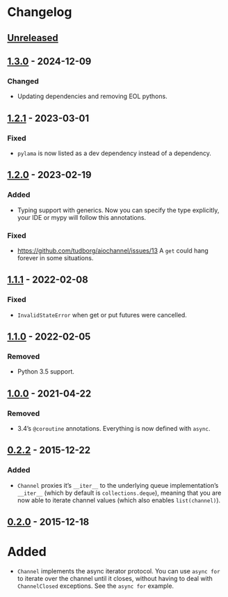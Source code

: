 # Changelog

## [Unreleased]

## [1.3.0] - 2024-12-09

### Changed

- Updating dependencies and removing EOL pythons.


## [1.2.1] - 2023-03-01

### Fixed

- `pylama` is now listed as a dev dependency instead of a dependency.


## [1.2.0] - 2023-02-19

### Added

- Typing support with generics. Now you can specify the type
  explicitly, your IDE or mypy will follow this annotations.

### Fixed

- https://github.com/tudborg/aiochannel/issues/13
  A `get` could hang forever in some situations.


## [1.1.1] - 2022-02-08

### Fixed

-  `InvalidStateError` when get or put futures were cancelled.


## [1.1.0] - 2022-02-05

### Removed

- Python 3.5 support.


## [1.0.0] - 2021-04-22


### Removed

- 3.4’s `@coroutine` annotations. Everything is now defined with `async`.


## [0.2.2] - 2015-12-22

### Added

- `Channel` proxies it’s `__iter__` to the underlying queue
  implementation’s `__iter__` (which by default is
  `collections.deque`), meaning that you are now able to iterate channel
  values (which also enables `list(channel)`).


## [0.2.0] - 2015-12-18

# Added

- `Channel` implements the async iterator protocol. You can use
  `async for` to iterate over the channel until it closes, without
  having to deal with `ChannelClosed` exceptions.
  See the `async for` example.


[Unreleased]: https://github.com/tudborg/aiochannel/compare/v1.3.0...HEAD
[1.3.0]: https://github.com/tudborg/aiochannel/releases/tag/v1.3.0
[1.2.1]: https://github.com/tudborg/aiochannel/releases/tag/v1.2.1
[1.2.0]: https://github.com/tudborg/aiochannel/releases/tag/v1.2.0
[1.1.1]: https://github.com/tudborg/aiochannel/releases/tag/v1.1.1
[1.1.0]: https://github.com/tudborg/aiochannel/releases/tag/v1.1.0
[1.0.0]: https://github.com/tudborg/aiochannel/releases/tag/v1.0.0
[0.2.2]: https://github.com/tudborg/aiochannel/releases/tag/v0.2.2
[0.2.0]: https://github.com/tudborg/aiochannel/releases/tag/v0.2.0
